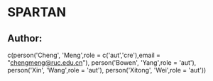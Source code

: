 # SPARTAN
## Author: 
c(person('Cheng', 'Meng',role = c('aut','cre'),email = "chengmeng@ruc.edu.cn"),
          person('Bowen', 'Yang',role = 'aut'), 
          person('Xin', 'Wang',role = 'aut'),
          person('Xitong', 'Wei',role = 'aut'))
